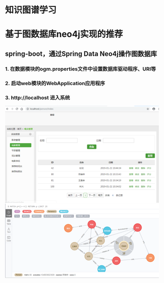 知识图谱学习
=========

# 基于图数据库neo4j实现的推荐
## spring-boot，通过Spring Data Neo4j操作图数据库
### 1. 在数据模块的ogm.properties文件中设置数据库驱动程序、URI等
### 2. 启动web模块的WebApplication应用程序
### 3. http://localhost 进入系统
![首页](index.png)<br>
![图关系](neo4j.png)
